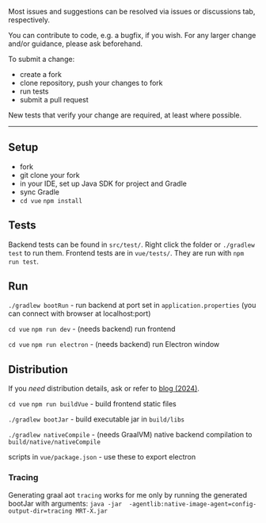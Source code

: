 Most issues and suggestions can be resolved via issues or discussions tab, respectively.

You can contribute to code, e.g. a bugfix, if you wish. For any larger change and/or guidance, please ask beforehand.

To submit a change:

- create a fork
- clone repository, push your changes to fork
- run tests
- submit a pull request

New tests that verify your change are required, at least where possible.

---

## Setup
- fork
- git clone your fork
- in your IDE, set up Java SDK for project and Gradle
- sync Gradle
- `cd vue` `npm install`

## Tests
Backend tests can be found in `src/test/`. Right click the folder or `./gradlew test` to run them. Frontend tests are 
in `vue/tests/`. They are run with `npm run test`.

## Run

`./gradlew bootRun` - run backend at port set in `application.properties` (you can connect with browser at localhost:port)

`cd vue` `npm run dev` - (needs backend) run frontend

`cd vue` `npm run electron` - (needs backend) run Electron window

## Distribution

If you *need* distribution details, ask or refer to [blog (2024)](https://blck-b.github.io/post/java-native-pipe/).

`cd vue` `npm run buildVue` - build frontend static files

`./gradlew bootJar` - build executable jar in `build/libs`

`./gradlew nativeCompile` - (needs GraalVM) native backend compilation to `build/native/nativeCompile`

scripts in `vue/package.json` - use these to export electron

### Tracing
Generating graal aot `tracing` works for me only by running the generated bootJar with arguments: `java -jar 
-agentlib:native-image-agent=config-output-dir=tracing MRT-X.jar`
